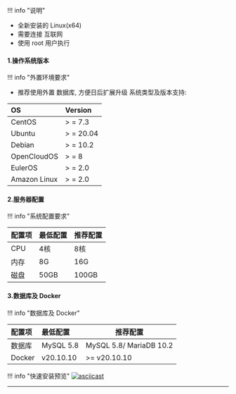 !!! info "说明"
  - 全新安装的 Linux(x64)  
  - 需要连接 互联网  
  - 使用 root 用户执行

#### 1.操作系统版本
!!! info "外置环境要求"

- 推荐使用外置 数据库, 方便日后扩展升级
  系统类型及版本支持:

| OS           | Version   |
|:-------------|:----------|
| CentOS       | > = 7.3   |
| Ubuntu       | > = 20.04 |
| Debian       | > = 10.2  |
| OpenCloudOS  | > = 8     |
| EulerOS      | > = 2.0   |
| Amazon Linux | > = 2.0   |

#### 2.服务器配置
!!! info "系统配置要求"

| 配置项    | 最低配置         | 推荐配置                    |
|:-------|:-------------|-------------------------|
| CPU    | 4核           | 8核                      |
| 内存     | 8G           | 16G                     |
| 磁盘     | 50GB         | 100GB                   |

#### 3.数据库及 Docker
!!! info "数据库及 Docker"

| 配置项    | 最低配置      | 推荐配置                    |
|:-------|:----------|-------------------------|
| 数据库    | MySQL 5.8 | MySQL 5.8/ MariaDB 10.2 |
| Docker | v20.10.10 | >= v20.10.10            |

!!! info "快速安装预览"
[![asciicast](https://asciinema.org/a/514353.svg)](https://asciinema.org/a/514353)

---
